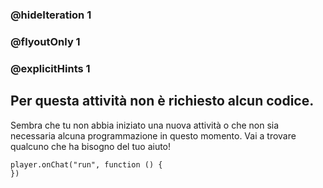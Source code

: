 ### @hideIteration 1 
### @flyoutOnly 1
### @explicitHints 1


## Per questa attività non è richiesto alcun codice. 
Sembra che tu non abbia iniziato una nuova attività o che non sia necessaria alcuna programmazione in questo momento. Vai a trovare qualcuno che ha bisogno del tuo aiuto!

```template
player.onChat("run", function () {
})
```
